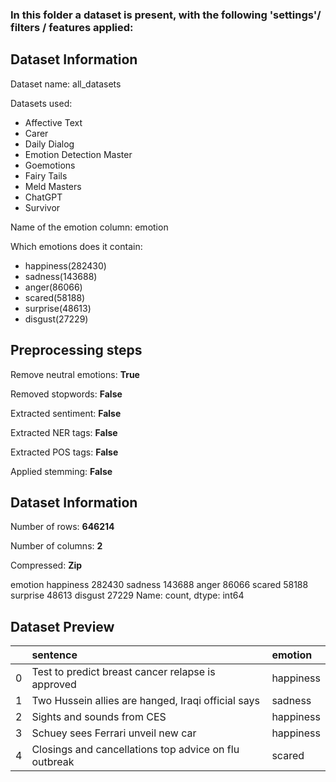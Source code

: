 
### In this folder a dataset is present, with the following 'settings'/ filters / features applied:

## Dataset Information

Dataset name: all_datasets

Datasets used:

- Affective Text 
- Carer 
- Daily Dialog 
- Emotion Detection Master 
- Goemotions 
- Fairy Tails 
- Meld Masters 
- ChatGPT 
- Survivor 



Name of the emotion column: emotion


Which emotions does it contain: 

- happiness(282430)
- sadness(143688)
- anger(86066)
- scared(58188)
- surprise(48613)
- disgust(27229)



## Preprocessing steps

Remove neutral emotions: __True__

Removed stopwords: __False__

Extracted sentiment: __False__

Extracted NER tags: __False__

Extracted POS tags: __False__

 

Applied stemming: __False__

## Dataset Information

Number of rows: __646214__


Number of columns: __2__

Compressed: __Zip__




emotion
happiness    282430
sadness      143688
anger         86066
scared        58188
surprise      48613
disgust       27229
Name: count, dtype: int64



## Dataset Preview
|    | sentence                                              | emotion   |
|---:|:------------------------------------------------------|:----------|
|  0 | Test to predict breast cancer relapse is approved     | happiness |
|  1 | Two Hussein allies are hanged, Iraqi official says    | sadness   |
|  2 | Sights and sounds from CES                            | happiness |
|  3 | Schuey sees Ferrari unveil new car                    | happiness |
|  4 | Closings and cancellations top advice on flu outbreak | scared    |


 



